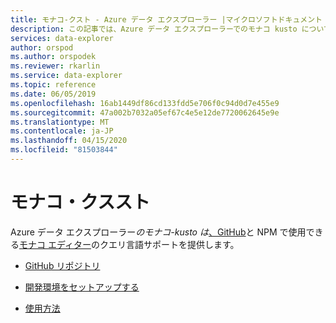 ```yaml
---
title: モナコ-クスト - Azure データ エクスプローラー |マイクロソフトドキュメント
description: この記事では、Azure データ エクスプローラーでのモナコ kusto について説明します。
services: data-explorer
author: orspod
ms.author: orspodek
ms.reviewer: rkarlin
ms.service: data-explorer
ms.topic: reference
ms.date: 06/05/2019
ms.openlocfilehash: 16ab1449df86cd133fdd5e706f0c94d0d7e455e9
ms.sourcegitcommit: 47a002b7032a05ef67c4e5e12de7720062645e9e
ms.translationtype: MT
ms.contentlocale: ja-JP
ms.lasthandoff: 04/15/2020
ms.locfileid: "81503844"
---
```

# <a name="monaco-kusto"></a>モナコ・クススト

Azure データ エクスプローラー*のモナコ-kusto は*[、GitHub](https://github.com/Azure/monaco-kusto)と NPM で使用できる[モナコ エディター](https://microsoft.github.io/monaco-editor/)のクエリ言語サポートを提供します。

* [GitHub リポジトリ](https://github.com/Azure/monaco-kusto)

* [開発環境をセットアップする](https://github.com/Azure/monaco-kusto#setting-up-a-dev-environment)

* [使用方法](https://github.com/Azure/monaco-kusto#usage)